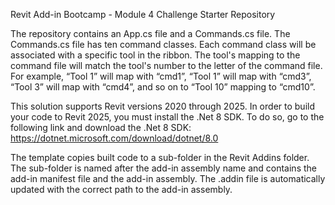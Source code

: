 ﻿
Revit Add-in Bootcamp - Module 4 Challenge Starter Repository

The repository contains an App.cs file and a Commands.cs file. 
The Commands.cs file has ten command classes. Each command class will be 
associated with a specific tool in the ribbon. The tool's mapping to the 
command file will match the tool's number to the letter of the command file. 
For example, “Tool 1” will map with “cmd1”, “Tool 1” will map with “cmd3”, “Tool 3” 
will map with “cmd4”, and so on to “Tool 10” mapping to “cmd10”. 

This solution supports Revit versions 2020 through 2025.
In order to build your code to Revit 2025, you must install the .Net 8 SDK. 
To do so, go to the following link and download the .Net 8 SDK: 
	https://dotnet.microsoft.com/download/dotnet/8.0

The template copies built code to a sub-folder in the Revit Addins folder.
The sub-folder is named after the add-in assembly name and contains the add-in manifest file and the add-in assembly.
The .addin file is automatically updated with the correct path to the add-in assembly.
